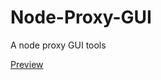 Node-Proxy-GUI
==============

A node proxy GUI tools

[Preview](https://raw.github.com/deepure/Node-Proxy-GUI/master/img/preview.png)
